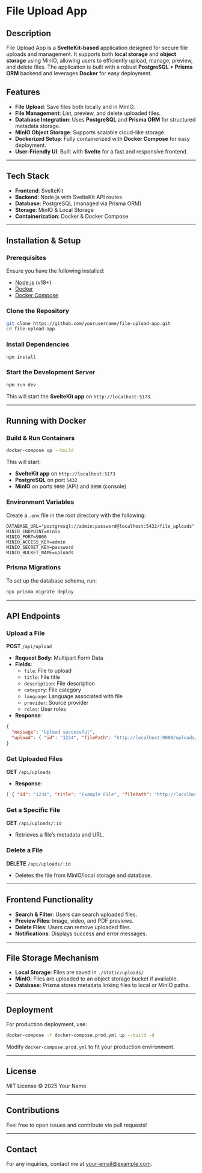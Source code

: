 # File Upload App

## Description
File Upload App is a **SvelteKit-based** application designed for secure file uploads and management. It supports both **local storage** and **object storage** using MinIO, allowing users to efficiently upload, manage, preview, and delete files. The application is built with a robust **PostgreSQL + Prisma ORM** backend and leverages **Docker** for easy deployment.

## Features
- **File Upload**: Save files both locally and in MinIO.
- **File Management**: List, preview, and delete uploaded files.
- **Database Integration**: Uses **PostgreSQL** and **Prisma ORM** for structured metadata storage.
- **MinIO Object Storage**: Supports scalable cloud-like storage.
- **Dockerized Setup**: Fully containerized with **Docker Compose** for easy deployment.
- **User-Friendly UI**: Built with **Svelte** for a fast and responsive frontend.

---

## Tech Stack
- **Frontend**: SvelteKit
- **Backend**: Node.js with SvelteKit API routes
- **Database**: PostgreSQL (managed via Prisma ORM)
- **Storage**: MinIO & Local Storage
- **Containerization**: Docker & Docker Compose

---

## Installation & Setup

### Prerequisites
Ensure you have the following installed:
- [Node.js](https://nodejs.org/) (v18+)
- [Docker](https://www.docker.com/get-started)
- [Docker Compose](https://docs.docker.com/compose/install/)

### Clone the Repository
```sh
git clone https://github.com/yourusername/file-upload-app.git
cd file-upload-app
```

### Install Dependencies
```sh
npm install
```

### Start the Development Server
```sh
npm run dev
```

This will start the **SvelteKit app** on `http://localhost:5173`.

---

## Running with Docker

### Build & Run Containers
```sh
docker-compose up --build
```
This will start:
- **SvelteKit app** on `http://localhost:5173`
- **PostgreSQL** on port `5432`
- **MinIO** on ports `9000` (API) and `9090` (console)

### Environment Variables
Create a `.env` file in the root directory with the following:
```env
DATABASE_URL="postgresql://admin:password@localhost:5432/file_uploads"
MINIO_ENDPOINT=minio
MINIO_PORT=9000
MINIO_ACCESS_KEY=admin
MINIO_SECRET_KEY=password
MINIO_BUCKET_NAME=uploads
```

### Prisma Migrations
To set up the database schema, run:
```sh
npx prisma migrate deploy
```

---

## API Endpoints

### Upload a File
**POST** `/api/upload`
- **Request Body**: Multipart Form Data
- **Fields**:
  - `file`: File to upload
  - `title`: File title
  - `description`: File description
  - `category`: File category
  - `language`: Language associated with file
  - `provider`: Source provider
  - `roles`: User roles
- **Response**:
```json
{
  "message": "Upload successful",
  "upload": { "id": "1234", "filePath": "http://localhost:9000/uploads/file.pdf" }
}
```

### Get Uploaded Files
**GET** `/api/uploads`
- **Response**:
```json
[ { "id": "1234", "title": "Example File", "filePath": "http://localhost:9000/uploads/file.pdf" } ]
```

### Get a Specific File
**GET** `/api/uploads/:id`
- Retrieves a file’s metadata and URL.

### Delete a File
**DELETE** `/api/uploads/:id`
- Deletes the file from MinIO/local storage and database.

---

## Frontend Functionality
- **Search & Filter**: Users can search uploaded files.
- **Preview Files**: Image, video, and PDF previews.
- **Delete Files**: Users can remove uploaded files.
- **Notifications**: Displays success and error messages.

---

## File Storage Mechanism
- **Local Storage**: Files are saved in `./static/uploads/`
- **MinIO**: Files are uploaded to an object storage bucket if available.
- **Database**: Prisma stores metadata linking files to local or MinIO paths.

---

## Deployment
For production deployment, use:
```sh
docker-compose -f docker-compose.prod.yml up --build -d
```
Modify `docker-compose.prod.yml` to fit your production environment.

---

## License
MIT License © 2025 Your Name

---

## Contributions
Feel free to open issues and contribute via pull requests!

---

## Contact
For any inquiries, contact me at [your-email@example.com](mailto:your-email@example.com).

